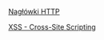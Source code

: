 [Nagłówki HTTP](/docs/Websecurity/Nagłówki%20HTTP.md)

[XSS - Cross-Site Scripting](https://maryniewski.pl/docs/Websecurity/XSS%20-%20Cross-Site%20Scripting.md)

